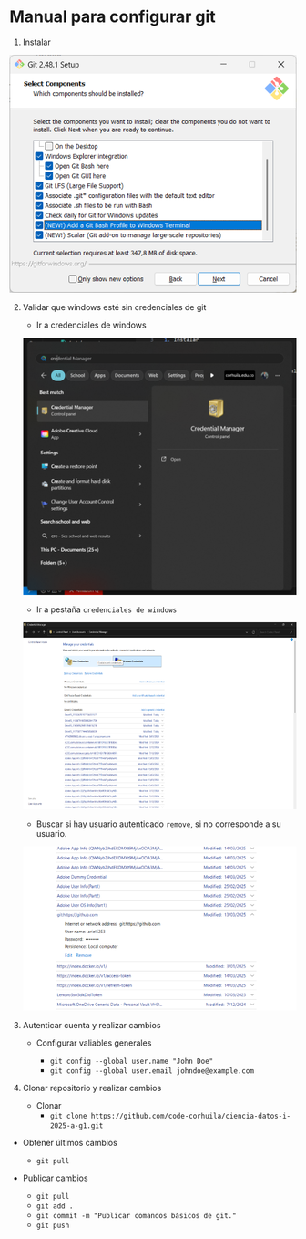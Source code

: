 # Manual para configurar git

1. Instalar

!["Activar bash"](img/Instalar.png)

2. Validar que windows esté sin credenciales de git
   
   * Ir a credenciales de windows
   
   !["Paso 1"](img/Paso1-Credenciales.png)

   * Ir a pestaña `credenciales de windows`
   
   !["Paso 2"](img/Paso2-Credenciales.png)

   * Buscar si hay usuario autenticado `remove`, si no corresponde a su usuario.
   
   !["Paso 3"](img/Paso3-Credenciales.png)


3. Autenticar cuenta y realizar cambios

   * Configurar valiables generales
   
      - `git config --global user.name "John Doe"`
      - `git config --global user.email johndoe@example.com`

4. Clonar repositorio y realizar cambios

   * Clonar    
      - `git clone https://github.com/code-corhuila/ciencia-datos-i-2025-a-g1.git`
  
  * Obtener últimos cambios    
      - `git pull`
  
  * Publicar cambios    
      - `git pull`
      - `git add .`
      - `git commit -m "Publicar comandos básicos de git."`
      - `git push`